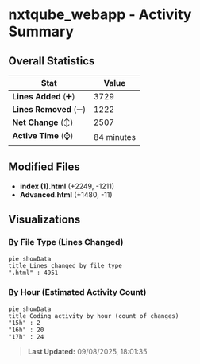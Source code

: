 # nxtqube_webapp - Activity Summary 

## Overall Statistics

| Stat                   | Value                                                             |
| ---------------------- | ----------------------------------------------------------------- |
| **Lines Added** (➕)   | 3729                                          |
| **Lines Removed** (➖) | 1222                                        |
| **Net Change** (↕)    | 2507                |
| **Active Time** (⌚)   | 84 minutes |


## Modified Files
- **index (1).html** (+2249, -1211)
- **Advanced.html** (+1480, -11)

## Visualizations

### By File Type (Lines Changed)

```mermaid
pie showData
title Lines changed by file type
".html" : 4951
```

### By Hour (Estimated Activity Count)

```mermaid
pie showData
title Coding activity by hour (count of changes)
"15h" : 2
"16h" : 20
"17h" : 24
```


> **Last Updated:** 09/08/2025, 18:01:35